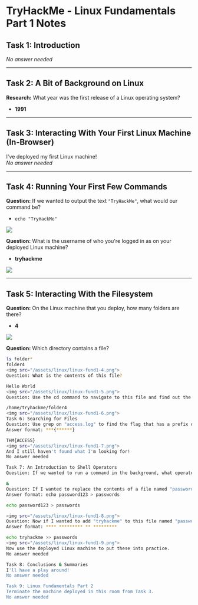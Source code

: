 # TryHackMe - Linux Fundamentals Part 1 Notes

## Task 1: Introduction  
_No answer needed_

---

## Task 2: A Bit of Background on Linux  
**Research:** What year was the first release of a Linux operating system?  
- **1991**

---

## Task 3: Interacting With Your First Linux Machine (In-Browser)  
I've deployed my first Linux machine!  
_No answer needed_

---

## Task 4: Running Your First Few Commands  

**Question:** If we wanted to output the text `"TryHackMe"`, what would our command be?  
- `echo "TryHackMe"`

<img src="/assets/linux/linux-fund1-1.png">

**Question:** What is the username of who you're logged in as on your deployed Linux machine?  
- **tryhackme**

<img src="/assets/linux/linux-fund1-2.png">

---

## Task 5: Interacting With the Filesystem  

**Question:** On the Linux machine that you deploy, how many folders are there?  
- **4**

<img src="/assets/linux/linux-fund1-3.png">

**Question:** Which directory contains a file?  
```bash
ls folder*
folder4
<img src="/assets/linux/linux-fund1-4.png">
Question: What is the contents of this file?

Hello World
<img src="/assets/linux/linux-fund1-5.png">
Question: Use the cd command to navigate to this file and find out the new current working directory. What is the path?

/home/tryhackme/folder4
<img src="/assets/linux/linux-fund1-6.png">
Task 6: Searching for Files
Question: Use grep on "access.log" to find the flag that has a prefix of "THM". What is the flag?
Answer format: ***{******}

THM{ACCESS}
<img src="/assets/linux/linux-fund1-7.png">
And I still haven't found what I'm looking for!
No answer needed

Task 7: An Introduction to Shell Operators
Question: If we wanted to run a command in the background, what operator would we want to use?

&
Question: If I wanted to replace the contents of a file named "passwords" with the word "password123", what would my command be?
Answer format: echo password123 > passwords

echo password123 > passwords

<img src="/assets/linux/linux-fund1-8.png">
Question: Now if I wanted to add "tryhackme" to this file named "passwords" but also keep "passwords123", what would my command be?
Answer format: **** ********* ** *********

echo tryhackme >> passwords
<img src="/assets/linux/linux-fund1-9.png">
Now use the deployed Linux machine to put these into practice.
No answer needed

Task 8: Conclusions & Summaries
I'll have a play around!
No answer needed

Task 9: Linux Fundamentals Part 2
Terminate the machine deployed in this room from Task 3.
No answer needed
